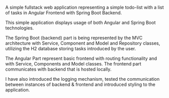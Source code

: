 A simple fullstack web application representing a simple todo-list with a list of tasks in Angular Frontend with Spring Boot Backend.

This simple application displays usage of both Angular and Spring Boot technologies.

The Spring Boot (backend) part is being represented by the MVC architecture with Service, Component and Model and Repository classes, utilizing the H2 database storing tasks introduced by the user.

The Angular Part represent basic frontend with routing functionality and with Service, Components and Model classes. The frontend part communicates with backend that is hosted locally.

I have also introduced the logging mechanism, tested the communication between instances of backend & frontend and introduced styling to the application.
